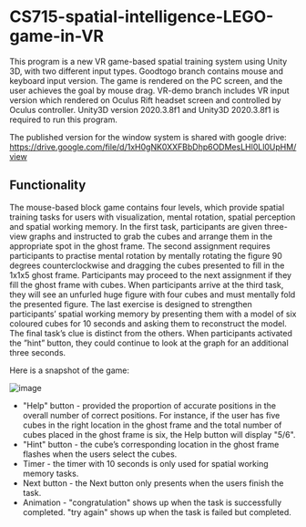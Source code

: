 # CS715-spatial-intelligence-LEGO-game-in-VR
This program is a new VR game-based spatial training system using Unity 3D, with two different input types. Goodtogo branch contains mouse and keyboard input version. The game is rendered on the PC screen, and the user achieves the goal by mouse drag. VR-demo branch includes VR input version which rendered on Oculus Rift headset screen and controlled by Oculus controller. Unity3D version 2020.3.8f1 and Unity3D 2020.3.8f1 is required to run this program.

The published version for the window system is shared with google drive: https://drive.google.com/file/d/1xH0gNK0XXFBbDhp6ODMesLHl0Ll0UpHM/view

## Functionality

The mouse-based block game contains four levels, which provide spatial training tasks for users with visualization, mental rotation, spatial perception and spatial working memory. In the first task, participants are given three-view graphs and instructed to grab the cubes and arrange them in the appropriate spot in the ghost frame. The second assignment requires participants to practise mental rotation by mentally rotating the figure 90 degrees counterclockwise and dragging the cubes presented to fill in the 1x1x5 ghost frame. Participants may proceed to the next assignment if they fill the ghost frame with cubes. When participants arrive at the third task, they will see an unfurled huge figure with four cubes and must mentally fold the presented figure. The last exercise is designed to strengthen participants’ spatial working memory by presenting them with a model of six coloured cubes for 10 seconds and asking them to reconstruct the model. The final task’s clue is distinct from the others. When participants activated the ”hint” button, they could continue to look at the graph for an additional three seconds.

Here is a snapshot of the game:


![image](https://user-images.githubusercontent.com/49866359/138580134-54d91ecf-43b5-4dab-9bd5-645790630114.png)

* "Help" button - provided the proportion of accurate positions in the overall number of correct positions. For instance, if the user has five cubes in the right location in the ghost frame and the total number of cubes placed in the ghost frame is six, the Help button will display "5/6".
* "Hint" button - the cube’s corresponding location in the ghost frame flashes when the users select the cubes. 
* Timer - the timer with 10 seconds is only used for spatial working memory tasks.
* Next button - the Next button only presents when the users finish the task. 
* Animation - "congratulation" shows up when the task is successfully completed. "try again" shows up when the task is failed but completed. 


